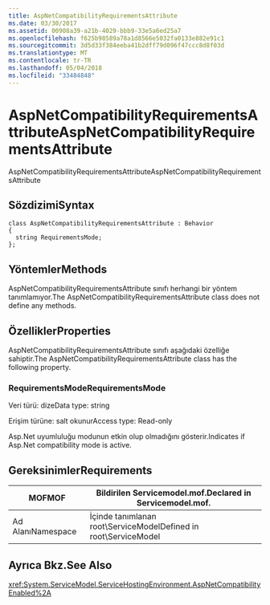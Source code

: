 ```yaml
---
title: AspNetCompatibilityRequirementsAttribute
ms.date: 03/30/2017
ms.assetid: 00908a39-a21b-4029-bbb9-33e5a6ed25a7
ms.openlocfilehash: f625b98589a78a1d8566e5032fa0133e882e91c1
ms.sourcegitcommit: 3d5d33f384eeba41b2dff79d096f47ccc8d8f03d
ms.translationtype: MT
ms.contentlocale: tr-TR
ms.lasthandoff: 05/04/2018
ms.locfileid: "33484848"
---
```

# <a name="aspnetcompatibilityrequirementsattribute"></a><span data-ttu-id="0f3f9-102">AspNetCompatibilityRequirementsAttribute</span><span class="sxs-lookup"><span data-stu-id="0f3f9-102">AspNetCompatibilityRequirementsAttribute</span></span>
<span data-ttu-id="0f3f9-103">AspNetCompatibilityRequirementsAttribute</span><span class="sxs-lookup"><span data-stu-id="0f3f9-103">AspNetCompatibilityRequirementsAttribute</span></span>  
  
## <a name="syntax"></a><span data-ttu-id="0f3f9-104">Sözdizimi</span><span class="sxs-lookup"><span data-stu-id="0f3f9-104">Syntax</span></span>  
  
```  
class AspNetCompatibilityRequirementsAttribute : Behavior  
{  
  string RequirementsMode;  
};  
```  
  
## <a name="methods"></a><span data-ttu-id="0f3f9-105">Yöntemler</span><span class="sxs-lookup"><span data-stu-id="0f3f9-105">Methods</span></span>  
 <span data-ttu-id="0f3f9-106">AspNetCompatibilityRequirementsAttribute sınıfı herhangi bir yöntem tanımlamıyor.</span><span class="sxs-lookup"><span data-stu-id="0f3f9-106">The AspNetCompatibilityRequirementsAttribute class does not define any methods.</span></span>  
  
## <a name="properties"></a><span data-ttu-id="0f3f9-107">Özellikler</span><span class="sxs-lookup"><span data-stu-id="0f3f9-107">Properties</span></span>  
 <span data-ttu-id="0f3f9-108">AspNetCompatibilityRequirementsAttribute sınıfı aşağıdaki özelliğe sahiptir.</span><span class="sxs-lookup"><span data-stu-id="0f3f9-108">The AspNetCompatibilityRequirementsAttribute class has the following property.</span></span>  
  
### <a name="requirementsmode"></a><span data-ttu-id="0f3f9-109">RequirementsMode</span><span class="sxs-lookup"><span data-stu-id="0f3f9-109">RequirementsMode</span></span>  
 <span data-ttu-id="0f3f9-110">Veri türü: dize</span><span class="sxs-lookup"><span data-stu-id="0f3f9-110">Data type: string</span></span>  
  
 <span data-ttu-id="0f3f9-111">Erişim türüne: salt okunur</span><span class="sxs-lookup"><span data-stu-id="0f3f9-111">Access type: Read-only</span></span>  
  
 <span data-ttu-id="0f3f9-112">Asp.Net uyumluluğu modunun etkin olup olmadığını gösterir.</span><span class="sxs-lookup"><span data-stu-id="0f3f9-112">Indicates if Asp.Net compatibility mode is active.</span></span>  
  
## <a name="requirements"></a><span data-ttu-id="0f3f9-113">Gereksinimler</span><span class="sxs-lookup"><span data-stu-id="0f3f9-113">Requirements</span></span>  
  
|<span data-ttu-id="0f3f9-114">MOF</span><span class="sxs-lookup"><span data-stu-id="0f3f9-114">MOF</span></span>|<span data-ttu-id="0f3f9-115">Bildirilen Servicemodel.mof.</span><span class="sxs-lookup"><span data-stu-id="0f3f9-115">Declared in Servicemodel.mof.</span></span>|  
|---------|-----------------------------------|  
|<span data-ttu-id="0f3f9-116">Ad Alanı</span><span class="sxs-lookup"><span data-stu-id="0f3f9-116">Namespace</span></span>|<span data-ttu-id="0f3f9-117">İçinde tanımlanan root\ServiceModel</span><span class="sxs-lookup"><span data-stu-id="0f3f9-117">Defined in root\ServiceModel</span></span>|  
  
## <a name="see-also"></a><span data-ttu-id="0f3f9-118">Ayrıca Bkz.</span><span class="sxs-lookup"><span data-stu-id="0f3f9-118">See Also</span></span>  
 <xref:System.ServiceModel.ServiceHostingEnvironment.AspNetCompatibilityEnabled%2A>
